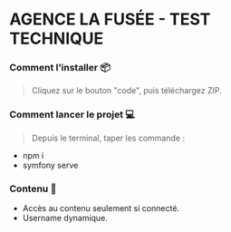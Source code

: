 # AGENCE LA FUSÉE - TEST TECHNIQUE

### Comment l’installer 📦

> Cliquez sur le bouton "code", puis téléchargez ZIP.
> 

### Comment lancer le projet 💻

> Depuis le terminal, taper les commande :

- npm i
- symfony serve


### Contenu 📑

- Accès au contenu seulement si connecté.
- Username dynamique.
